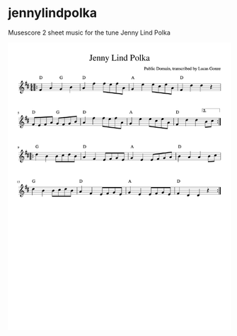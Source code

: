 # jennylindpolka
Musescore 2 sheet music for the tune Jenny Lind Polka

<img src="https://github.com/lucasgonze/jennylindpolka/raw/master/Jenny_Lind_Polka-1.png" alt="Jenny Lind Polka sheet music">
